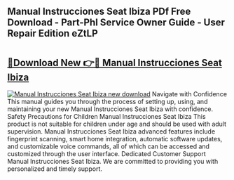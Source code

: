 ## Manual Instrucciones Seat Ibiza PDf Free Download - Part-PhI Service Owner Guide - User Repair Edition eZtLP

# <h2><a href="http://bc46797.oget.top/?id=Manual+Instrucciones+Seat+Ibiza">🔗Download New 👉🔴 Manual Instrucciones Seat Ibiza</a></h2>

[![Manual Instrucciones Seat Ibiza new download](https://i.imgur.com/5g1atiW.png)](http://bc46797.oget.top/?id=Manual+Instrucciones+Seat+Ibiza)
Navigate with Confidence This manual guides you through the process of setting up, using, and maintaining your new Manual Instrucciones Seat Ibiza with confidence. Safety Precautions for Children Manual Instrucciones Seat Ibiza This product is not suitable for children under age and should be used with adult supervision. Manual Instrucciones Seat Ibiza advanced features include fingerprint scanning, smart home integration, automatic software updates, and customizable voice commands, all of which can be accessed and customized through the user interface. Dedicated Customer Support Manual Instrucciones Seat Ibiza. We are committed to providing you with personalized and timely support.
